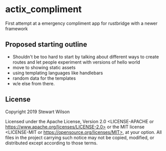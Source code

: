 # actix_compliment
First attempt at a emergency compliment app for rustbridge with a newer framework

## Proposed starting outline
- Shouldn't be too hard to start by talking about different ways to create routes and let people experiment with versions of hello world
- move to showing static assets
- using templating languages like handlebars
- random data for the templates
- w/e else from there.

## License

Copyright 2019 Stewart Wilson

Licensed under the Apache License, Version 2.0 <LICENSE-APACHE or https://www.apache.org/licenses/LICENSE-2.0> or the MIT license <LICENSE-MIT or https://opensource.org/licenses/MIT>, at your option. All files in the project carrying such notice may not be copied, modified, or distributed except according to those terms.
